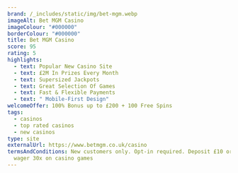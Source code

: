 ```yaml
---
brand: /_includes/static/img/bet-mgm.webp
imageAlt: Bet MGM Casino
imageColour: "#000000"
borderColour: "#000000"
title: Bet MGM Casino
score: 95
rating: 5
highlights:
  - text: Popular New Casino Site
  - text: £2M In Prizes Every Month
  - text: Supersized Jackpots
  - text: Great Selection Of Games
  - text: Fast & Flexible Payments
  - text: " Mobile-First Design"
welcomeOffer: 100% Bonus up to £200 + 100 Free Spins
tags:
  - casinos
  - top rated casinos
  - new casinos
type: site
externalUrl: https://www.betmgm.co.uk/casino
termsAndConditions: New customers only. Opt-in required. Deposit £10 or more &
  wager 30x on casino games
---
```

